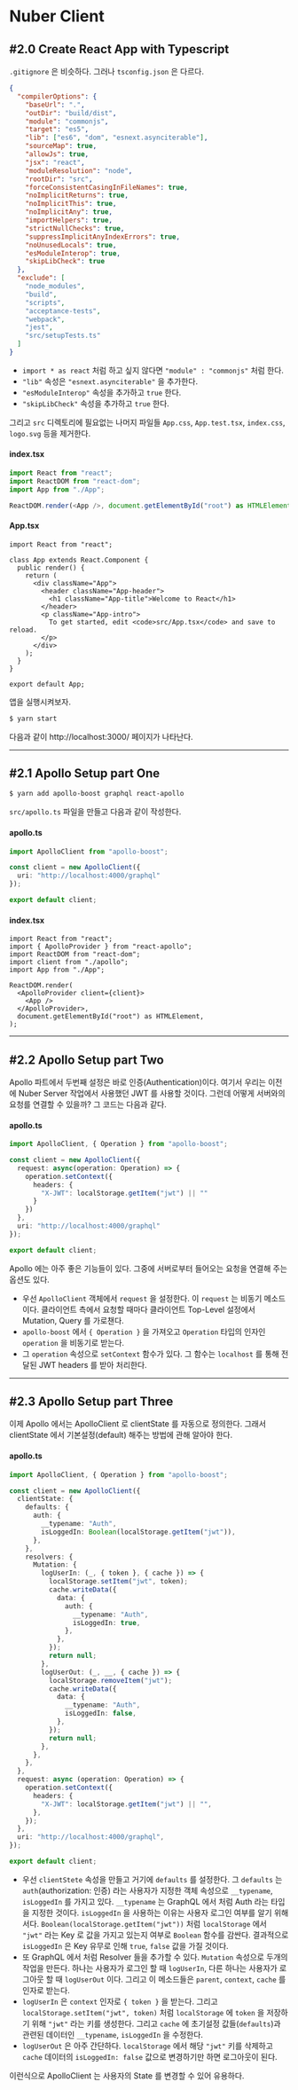 # Nuber Client

## #2.0 Create React App with Typescript

`.gitignore` 은 비슷하다. 그러나 `tsconfig.json` 은 다르다.

```json
{
  "compilerOptions": {
    "baseUrl": ".",
    "outDir": "build/dist",
    "module": "commonjs",
    "target": "es5",
    "lib": ["es6", "dom", "esnext.asynciterable"],
    "sourceMap": true,
    "allowJs": true,
    "jsx": "react",
    "moduleResolution": "node",
    "rootDir": "src",
    "forceConsistentCasingInFileNames": true,
    "noImplicitReturns": true,
    "noImplicitThis": true,
    "noImplicitAny": true,
    "importHelpers": true,
    "strictNullChecks": true,
    "suppressImplicitAnyIndexErrors": true,
    "noUnusedLocals": true,
    "esModuleInterop": true,
    "skipLibCheck": true
  },
  "exclude": [
    "node_modules",
    "build",
    "scripts",
    "acceptance-tests",
    "webpack",
    "jest",
    "src/setupTests.ts"
  ]
}
```

- `import * as react` 처럼 하고 싶지 않다면 `"module" : "commonjs"` 처럼 한다.
- `"lib"` 속성은 `"esnext.asynciterable"` 을 추가한다.
- `"esModuleInterop"` 속성을 추가하고 `true` 한다.
- `"skipLibCheck"` 속성을 추가하고 `true` 한다.

그리고 `src` 디렉토리에 필요없는 나머지 파일들 `App.css`, `App.test.tsx`, `index.css`, `logo.svg` 등을 제거한다.

#### index.tsx
```ts
import React from "react";
import ReactDOM from "react-dom";
import App from "./App";

ReactDOM.render(<App />, document.getElementById("root") as HTMLElement);
```

#### App.tsx
```tsx
import React from "react";

class App extends React.Component {
  public render() {
    return (
      <div className="App">
        <header className="App-header">
          <h1 className="App-title">Welcome to React</h1>
        </header>
        <p className="App-intro">
          To get started, edit <code>src/App.tsx</code> and save to reload.
        </p>
      </div>
    );
  }
}

export default App;
```

앱을 실행시켜보자.

```bash
$ yarn start
```

다음과 같이 http://localhost:3000/ 페이지가 나타난다.

----

## #2.1 Apollo Setup part One

```bash
$ yarn add apollo-boost graphql react-apollo
```

`src/apollo.ts` 파일을 만들고 다음과 같이 작성한다.

#### apollo.ts
```ts
import ApolloClient from "apollo-boost";

const client = new ApolloClient({
  uri: "http://localhost:4000/graphql"
});

export default client;
```

#### index.tsx
```tsx
import React from "react";
import { ApolloProvider } from "react-apollo";
import ReactDOM from "react-dom";
import client from "./apollo";
import App from "./App";

ReactDOM.render(
  <ApolloProvider client={client}>
    <App />
  </ApolloProvider>,
  document.getElementById("root") as HTMLElement,
);
```

----

## #2.2 Apollo Setup part Two

Apollo 파트에서 두번째 설정은 바로 인증(Authentication)이다. 여기서 우리는 이전에 Nuber Server 작업에서 사용했던 JWT 를 사용할 것이다. 그런데 어떻게 서버와의 요청를 연결할 수 있을까? 그 코드는 다음과 같다.

#### apollo.ts
```ts
import ApolloClient, { Operation } from "apollo-boost";

const client = new ApolloClient({
  request: async(operation: Operation) => {
    operation.setContext({
      headers: {
        "X-JWT": localStorage.getItem("jwt") || ""
      }
    })
  },
  uri: "http://localhost:4000/graphql"
});

export default client;
```

Apollo 에는 아주 좋은 기능들이 있다. 그중에 서버로부터 들어오는 요청을 연결해 주는 옵션도 있다.

- 우선 `ApolloClient` 객체에서 `request` 을 설정한다. 이 `request` 는 비동기 메소드이다. 클라이언트 측에서 요청할 때마다 클라이언트 Top-Level 설정에서 Mutation, Query 를 가로챈다.
- `apollo-boost` 에서 `{ Operation }` 을 가져오고 `Operation` 타입의 인자인 `operation` 을 비동기로 받는다.
- 그 `operation` 속성으로 `setContext` 함수가 있다. 그 함수는 `localhost` 를 통해 전달된 JWT headers 를 받아 처리한다.

----

## #2.3 Apollo Setup part Three

이제 Apollo 에서는 ApolloClient 로 clientState 를 자동으로 정의한다. 그래서 clientState 에서 기본설정(default) 해주는 방법에 관해 알아야 한다.

#### apollo.ts
```ts
import ApolloClient, { Operation } from "apollo-boost";

const client = new ApolloClient({
  clientState: {
    defaults: {
      auth: {
        __typename: "Auth",
        isLoggedIn: Boolean(localStorage.getItem("jwt")),
      },
    },
    resolvers: {
      Mutation: {
        logUserIn: (_, { token }, { cache }) => {
          localStorage.setItem("jwt", token);
          cache.writeData({
            data: {
              auth: {
                __typename: "Auth",
                isLoggedIn: true,
              },
            },
          });
          return null;
        },
        logUserOut: (_, __, { cache }) => {
          localStorage.removeItem("jwt");
          cache.writeData({
            data: {
              __typename: "Auth",
              isLoggedIn: false,
            },
          });
          return null;
        },
      },
    },
  },
  request: async (operation: Operation) => {
    operation.setContext({
      headers: {
        "X-JWT": localStorage.getItem("jwt") || "",
      },
    });
  },
  uri: "http://localhost:4000/graphql",
});

export default client;
```

- 우선 `clientStete` 속성을 만들고 거기에 `defaults` 를 설정한다. 그 `defaults` 는 `auth`(authorization: 인증) 라는 사용자가 지정한 객체 속성으로 `__typename`, `isLoggedIn` 를 가지고 있다. `__typename` 는 GraphQL 에서 처럼 Auth 라는 타입을 지정한 것이다. `isLoggedIn` 을 사용하는 이유는 사용자 로그인 여부를 알기 위해서다. `Boolean(localStorage.getItem("jwt"))` 처럼 `localStorage` 에서 `"jwt"` 라는 Key 로 값을 가지고 있는지 여부로 `Boolean` 함수를 감싼다. 결과적으로 `isLoggedIn` 은 Key 유무로 인해 `true`, `false` 값을 가질 것이다.
- 또 GraphQL 에서 처럼 Resolver 들을 추가할 수 있다. `Mutation` 속성으로 두개의 작업을 만든다. 하나는 사용자가 로그인 할 때 `logUserIn`, 다른 하나는 사용자가 로그아웃 할 때 `logUserOut` 이다. 그리고 이 메소드들은 `parent`, `context`, `cache` 를 인자로 받는다.
- `logUserIn` 은 `context` 인자로 `{ token }` 을 받는다. 그리고 `localStorage.setItem("jwt", token)` 처럼 `localStorage` 에 `token` 을 저장하기 위해 `"jwt"` 라는 키를 생성한다. 그리고 `cache` 에 초기설정 값들(`defaults`)과 관련된 데이터인 `__typename`, `isLoggedIn` 을 수정한다.
- `logUserOut` 은 아주 간단하다. `localStorage` 에서 해당 `"jwt"` 키를 삭제하고 `cache` 데이터의 `isLoggedIn: false` 값으로 변경하기만 하면 로그아웃이 된다. 

이런식으로 ApolloClient 는 사용자의 State 를 변경할 수 있어 유용하다.